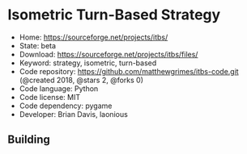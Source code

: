 # Isometric Turn-Based Strategy

- Home: https://sourceforge.net/projects/itbs/
- State: beta
- Download: https://sourceforge.net/projects/itbs/files/
- Keyword: strategy, isometric, turn-based
- Code repository: https://github.com/matthewgrimes/itbs-code.git (@created 2018, @stars 2, @forks 0)
- Code language: Python
- Code license: MIT
- Code dependency: pygame
- Developer: Brian Davis, laonious

## Building
